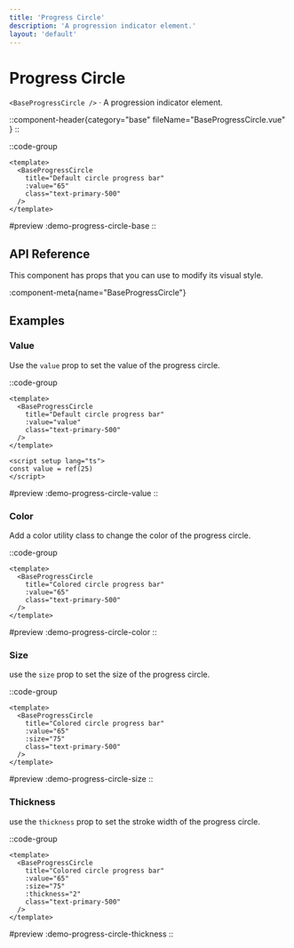 ```yaml
---
title: 'Progress Circle'
description: 'A progression indicator element.'
layout: 'default'
---
```


# Progress Circle

`<BaseProgressCircle />` · A progression indicator element.

::component-header{category="base" fileName="BaseProgressCircle.vue" }
::

::code-group

```vue [DemoProgressCircleBase.vue]
<template>
  <BaseProgressCircle
    title="Default circle progress bar"
    :value="65"
    class="text-primary-500"
  />
</template>
```

#preview
:demo-progress-circle-base
::

## API Reference

This component has props that you can use to modify its visual style.

:component-meta{name="BaseProgressCircle"}

## Examples

### Value

Use the `value` prop to set the value of the progress circle.

::code-group

```vue [DemoProgressCircleValue.vue]
<template>
  <BaseProgressCircle
    title="Default circle progress bar"
    :value="value"
    class="text-primary-500"
  />
</template>

<script setup lang="ts">
const value = ref(25)
</script>
```

#preview
:demo-progress-circle-value
::

### Color

Add a color utility class to change the color of the progress circle.

::code-group

```vue [DemoProgressCircleColor.vue]
<template>
  <BaseProgressCircle
    title="Colored circle progress bar"
    :value="65"
    class="text-primary-500"
  />
</template>
```

#preview
:demo-progress-circle-color
::

### Size

use the `size` prop to set the size of the progress circle.

::code-group

```vue [DemoProgressCircleSize.vue]
<template>
  <BaseProgressCircle
    title="Colored circle progress bar"
    :value="65"
    :size="75"
    class="text-primary-500"
  />
</template>
```

#preview
:demo-progress-circle-size
::

### Thickness

use the `thickness` prop to set the stroke width of the progress circle.

::code-group

```vue [DemoProgressCircleThickness.vue]
<template>
  <BaseProgressCircle
    title="Colored circle progress bar"
    :value="65"
    :size="75"
    :thickness="2"
    class="text-primary-500"
  />
</template>
```

#preview
:demo-progress-circle-thickness
::